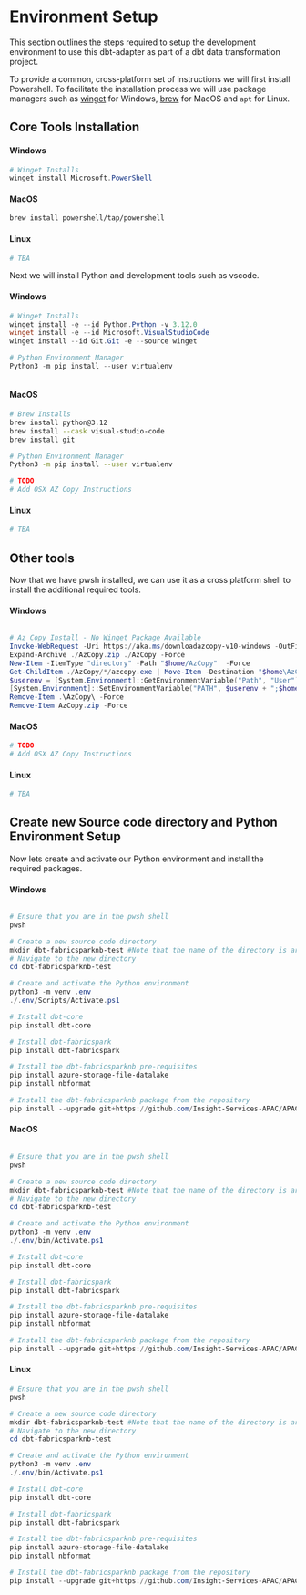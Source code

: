 # Environment Setup
This section outlines the steps required to setup the development environment to use this dbt-adapter as part of a dbt data transformation project.

To provide a common, cross-platform set of instructions we will first install Powershell. To facilitate the installation process we will use package managers such as [winget](https://learn.microsoft.com/en-us/windows/package-manager/winget/) for Windows, [brew](https://brew.sh/) for MacOS and `apt` for Linux.

## Core Tools Installation

<!-- tabs:start -->

#### **Windows**

```powershell
# Winget Installs 
winget install Microsoft.PowerShell
```

#### **MacOS**

```bash
brew install powershell/tap/powershell
```

#### **Linux**
```bash
# TBA
```

<!-- tabs:end -->

Next we will install Python and development tools such as vscode.
<!-- tabs:start -->

#### **Windows**

```powershell
# Winget Installs 
winget install -e --id Python.Python -v 3.12.0
winget install -e --id Microsoft.VisualStudioCode
winget install --id Git.Git -e --source winget

# Python Environment Manager
Python3 -m pip install --user virtualenv



```

#### **MacOS**

```bash
# Brew Installs
brew install python@3.12
brew install --cask visual-studio-code
brew install git

# Python Environment Manager
Python3 -m pip install --user virtualenv

# TODO 
# Add OSX AZ Copy Instructions

```

#### **Linux**
```bash
# TBA
```

<!-- tabs:end -->

## Other tools
Now that we have pwsh installed, we can use it as a cross platform shell to install the additional required tools. 

<!-- tabs:start -->

#### **Windows**

```powershell

# Az Copy Install - No Winget Package Available
Invoke-WebRequest -Uri https://aka.ms/downloadazcopy-v10-windows -OutFile AzCopy.zip -UseBasicParsing
Expand-Archive ./AzCopy.zip ./AzCopy -Force
New-Item -ItemType "directory" -Path "$home/AzCopy"  -Force  
Get-ChildItem ./AzCopy/*/azcopy.exe | Move-Item -Destination "$home\AzCopy\AzCopy.exe" -Force  
$userenv = [System.Environment]::GetEnvironmentVariable("Path", "User") 
[System.Environment]::SetEnvironmentVariable("PATH", $userenv + ";$home\AzCopy", "User")
Remove-Item .\AzCopy\ -Force
Remove-Item AzCopy.zip -Force

```

#### **MacOS**

```bash
# TODO 
# Add OSX AZ Copy Instructions

```

#### **Linux**
```bash
# TBA
```
<!-- tabs:end -->

## Create new Source code directory and Python Environment Setup
Now lets create and activate our Python environment and install the required packages.


<!-- tabs:start -->

#### **Windows**

```powershell

# Ensure that you are in the pwsh shell
pwsh

# Create a new source code directory
mkdir dbt-fabricsparknb-test #Note that the name of the directory is arbitrary... call it whatever you like
# Navigate to the new directory
cd dbt-fabricsparknb-test

# Create and activate the Python environment
python3 -m venv .env
./.env/Scripts/Activate.ps1   

# Install dbt-core 
pip install dbt-core

# Install dbt-fabricspark
pip install dbt-fabricspark

# Install the dbt-fabricsparknb pre-requisites 
pip install azure-storage-file-datalake
pip install nbformat

# Install the dbt-fabricsparknb package from the repository
pip install --upgrade git+https://github.com/Insight-Services-APAC/APAC-Capability-DAI-DbtFabricSparkNb

```


#### **MacOS**

```powershell

# Ensure that you are in the pwsh shell
pwsh

# Create a new source code directory
mkdir dbt-fabricsparknb-test #Note that the name of the directory is arbitrary... call it whatever you like
# Navigate to the new directory
cd dbt-fabricsparknb-test

# Create and activate the Python environment
python3 -m venv .env
./.env/bin/Activate.ps1   

# Install dbt-core 
pip install dbt-core

# Install dbt-fabricspark
pip install dbt-fabricspark

# Install the dbt-fabricsparknb pre-requisites 
pip install azure-storage-file-datalake
pip install nbformat

# Install the dbt-fabricsparknb package from the repository
pip install --upgrade git+https://github.com/Insight-Services-APAC/APAC-Capability-DAI-DbtFabricSparkNb


```

#### **Linux**

```powershell
# Ensure that you are in the pwsh shell
pwsh

# Create a new source code directory
mkdir dbt-fabricsparknb-test #Note that the name of the directory is arbitrary... call it whatever you like
# Navigate to the new directory
cd dbt-fabricsparknb-test

# Create and activate the Python environment
python3 -m venv .env
./.env/bin/Activate.ps1   

# Install dbt-core 
pip install dbt-core

# Install dbt-fabricspark
pip install dbt-fabricspark

# Install the dbt-fabricsparknb pre-requisites 
pip install azure-storage-file-datalake
pip install nbformat

# Install the dbt-fabricsparknb package from the repository
pip install --upgrade git+https://github.com/Insight-Services-APAC/APAC-Capability-DAI-DbtFabricSparkNb


```
